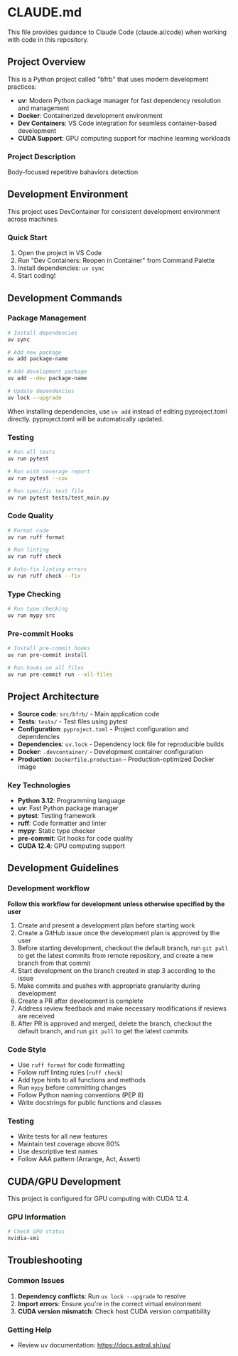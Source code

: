 # CLAUDE.md

This file provides guidance to Claude Code (claude.ai/code) when working with code in this repository.

## Project Overview

This is a Python project called "bfrb" that uses modern development practices:
- **uv**: Modern Python package manager for fast dependency resolution and management
- **Docker**: Containerized development environment
- **Dev Containers**: VS Code integration for seamless container-based development
- **CUDA Support**: GPU computing support for machine learning workloads

### Project Description

Body-focused repetitive bahaviors detection

## Development Environment

This project uses DevContainer for consistent development environment across machines.

### Quick Start

1. Open the project in VS Code
2. Run "Dev Containers: Reopen in Container" from Command Palette
3. Install dependencies: `uv sync`
4. Start coding!

## Development Commands

### Package Management

```bash
# Install dependencies
uv sync

# Add new package
uv add package-name

# Add development package
uv add --dev package-name

# Update dependencies
uv lock --upgrade
```

When installing dependencies, use `uv add` instead of editing pyproject.toml directly. pyproject.toml will be automatically updated.


### Testing

```bash
# Run all tests
uv run pytest

# Run with coverage report
uv run pytest --cov

# Run specific test file
uv run pytest tests/test_main.py
```


### Code Quality

```bash
# Format code
uv run ruff format

# Run linting
uv run ruff check

# Auto-fix linting errors
uv run ruff check --fix
```


### Type Checking

```bash
# Run type checking
uv run mypy src
```


### Pre-commit Hooks

```bash
# Install pre-commit hooks
uv run pre-commit install

# Run hooks on all files
uv run pre-commit run --all-files
```

## Project Architecture

- **Source code**: `src/bfrb/` - Main application code
- **Tests**: `tests/` - Test files using pytest
- **Configuration**: `pyproject.toml` - Project configuration and dependencies
- **Dependencies**: `uv.lock` - Dependency lock file for reproducible builds
- **Docker**: `.devcontainer/` - Development container configuration
- **Production**: `Dockerfile.production` - Production-optimized Docker image

### Key Technologies

- **Python 3.12**: Programming language
- **uv**: Fast Python package manager
- **pytest**: Testing framework
- **ruff**: Code formatter and linter
- **mypy**: Static type checker
- **pre-commit**: Git hooks for code quality
- **CUDA 12.4**: GPU computing support

## Development Guidelines

### Development workflow

**Follow this workflow for development unless otherwise specified by the user**

1. Create and present a development plan before starting work
2. Create a GitHub issue once the development plan is approved by the user
3. Before starting development, checkout the default branch, run `git pull` to get the latest commits from remote repository, and create a new branch from that commit
4. Start development on the branch created in step 3 according to the issue
5. Make commits and pushes with appropriate granularity during development
6. Create a PR after development is complete
7. Address review feedback and make necessary modifications if reviews are received
8. After PR is approved and merged, delete the branch, checkout the default branch, and run `git pull` to get the latest commits

### Code Style

- Use `ruff format` for code formatting
- Follow ruff linting rules (`ruff check`)
- Add type hints to all functions and methods
- Run `mypy` before committing changes
- Follow Python naming conventions (PEP 8)
- Write docstrings for public functions and classes

### Testing

- Write tests for all new features
- Maintain test coverage above 80%
- Use descriptive test names
- Follow AAA pattern (Arrange, Act, Assert)

## CUDA/GPU Development

This project is configured for GPU computing with CUDA 12.4.

### GPU Information

```bash
# Check GPU status
nvidia-smi
```

## Troubleshooting

### Common Issues

1. **Dependency conflicts**: Run `uv lock --upgrade` to resolve
2. **Import errors**: Ensure you're in the correct virtual environment
3. **CUDA version mismatch**: Check host CUDA version compatibility

### Getting Help

- Review uv documentation: https://docs.astral.sh/uv/
